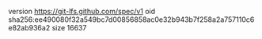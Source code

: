 version https://git-lfs.github.com/spec/v1
oid sha256:ee490080f32a549bc7d00856858ac0e32b943b7f258a2a757110c6e82ab936a2
size 16637
